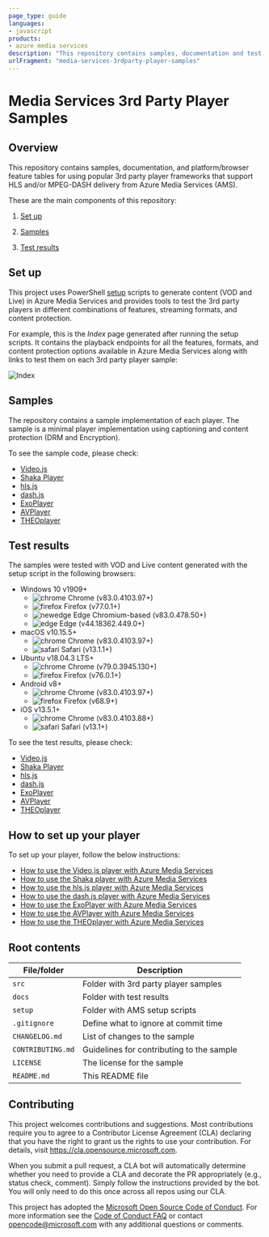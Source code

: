 ```yaml
---
page_type: guide
languages:
- javascript
products:
- azure media services
description: "This repository contains samples, documentation and test results for different 3rd party player frameworks using VOD and Live content from Azure Media Services (AMS)."
urlFragment: "media-services-3rdparty-player-samples"
---
```


# Media Services 3rd Party Player Samples

## Overview

This repository contains samples, documentation, and platform/browser feature tables for using popular 3rd party player frameworks that support HLS and/or MPEG-DASH delivery from Azure Media Services (AMS).

These are the main components of this repository:

1. [Set up](#set-up)

2. [Samples](#samples)

3. [Test results](#test-results)

## Set up

This project uses PowerShell [setup](/setup) scripts to generate content (VOD and Live) in Azure Media Services and provides tools to test the 3rd party players in different combinations of features, streaming formats, and content protection.

For example, this is the *_Index_* page generated after running the setup scripts. It contains the playback endpoints for all the features, formats, and content protection options available in Azure Media Services along with links to test them on each 3rd party player sample:

![Index](docs/images/index.jpg)

## Samples

The repository contains a sample implementation of each player. The sample is a minimal player implementation using captioning and content protection (DRM and Encryption).

To see the sample code, please check:

- [Video.js](/src/video.js)
- [Shaka Player](/src/shaka)
- [hls.js](/src/hls.js)
- [dash.js](/src/dash.js)
- [ExoPlayer](/src/exoplayer)
- [AVPlayer](/src/avplayer)
- [THEOplayer](/src/THEOplayer)

## Test results
  
The samples were tested with VOD and Live content generated with the setup script in the following browsers:

- Windows 10 v1909+
  - ![chrome](docs/icons/chrome.png) Chrome (v83.0.4103.97+)
  - ![firefox](docs/icons/firefox.png) Firefox (v77.0.1+)
  - ![newedge](docs/icons/edge-new.png) Edge Chromium-based (v83.0.478.50+)
  - ![edge](docs/icons/edge.png) Edge (v44.18362.449.0+)
- macOS v10.15.5+
  - ![chrome](docs/icons/chrome.png) Chrome (v83.0.4103.97+)
  - ![safari](docs/icons/safari.png) Safari (v13.1.1+)
- Ubuntu v18.04.3 LTS+
  - ![chrome](docs/icons/chrome.png) Chrome (v79.0.3945.130+)
  - ![firefox](docs/icons/firefox.png) Firefox (v76.0.1+)
- Android v8+
  - ![chrome](docs/icons/chrome.png) Chrome (v83.0.4103.97+)
  - ![firefox](docs/icons/firefox.png) Firefox (v68.9+)
- iOS v13.5.1+
  - ![chrome](docs/icons/chrome.png) Chrome (v83.0.4103.88+)
  - ![safari](docs/icons/safari.png) Safari (v13.1+)

To see the test results, please check:
  
- [Video.js](/docs/video.js#test-results)
- [Shaka Player](/docs/shaka#test-results)
- [hls.js](/docs/hls.js#test-results)
- [dash.js](/docs/dash.js#test-results)
- [ExoPlayer](/docs/exoplayer#test-results)
- [AVPlayer](/docs/avplayer#test-results)
- [THEOplayer](/docs/THEOplayer#test-results)

## How to set up your player

To set up your player, follow the below instructions:

- [How to use the Video.js player with Azure Media Services](https://docs.microsoft.com/azure/media-services/latest/how-to-video-js-player)
- [How to use the Shaka player with Azure Media Services](https://docs.microsoft.com/azure/media-services/latest/how-to-shaka-player)
- [How to use the hls.js player with Azure Media Services](/docs/hls.js/how-to-hls-js-player.md)
- [How to use the dash.js player with Azure Media Services](/docs/dash.js/how-to-dash-js-player.md)
- [How to use the ExoPlayer with Azure Media Services](/docs/exoplayer/how-to-exoplayer.md)
- [How to use the AVPlayer with Azure Media Services](/docs/avplayer/how-to-avplayer.md)
- [How to use the THEOplayer with Azure Media Services](/docs/THEOplayer/how-to-theo-player.md)

## Root contents

| File/folder         | Description                                |
|---------------------|--------------------------------------------|
| `src`               | Folder with 3rd party player samples                |
| `docs`              | Folder with test results|
| `setup`             | Folder with AMS setup scripts             |
| `.gitignore`        | Define what to ignore at commit time      |
| `CHANGELOG.md`      | List of changes to the sample             |
| `CONTRIBUTING.md`   | Guidelines for contributing to the sample |
| `LICENSE`           | The license for the sample                |
| `README.md`         | This README file                          |

## Contributing

This project welcomes contributions and suggestions.  Most contributions require you to agree to a
Contributor License Agreement (CLA) declaring that you have the right to grant us
the rights to use your contribution. For details, visit <https://cla.opensource.microsoft.com>.

When you submit a pull request, a CLA bot will automatically determine whether you need to provide
a CLA and decorate the PR appropriately (e.g., status check, comment). Simply follow the instructions
provided by the bot. You will only need to do this once across all repos using our CLA.

This project has adopted the [Microsoft Open Source Code of Conduct](https://opensource.microsoft.com/codeofconduct/).
For more information see the [Code of Conduct FAQ](https://opensource.microsoft.com/codeofconduct/faq/) or
contact [opencode@microsoft.com](mailto:opencode@microsoft.com) with any additional questions or comments.
